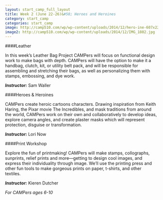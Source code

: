 ```yaml
---
layout: start_camp_full_layout
title: Week 2 (June 22-26)&#58; Heroes and Heroines
category: start_camp
categories: start_camp
image: http://camp510.com/wp/wp-content/uploads/2014/12/hero-ine-607x220.jpg
image2: http://camp510.com/wp/wp-content/uploads/2014/12/IMG_1802.jpg
---
```


####Leather

In this week’s Leather Bag Project CAMPers will focus on functional design work to make bags with depth. CAMPers will have the option to make it a handbag, clutch, kit, or utility belt pack, and will be responsible for assembling and stretching their bags, as well as personalizing them with stamps, embossing, and dye work. 

**_Instructor:_** Sam Waller 

####Heroes & Heroines 

CAMPers create heroic cartoons characters. Drawing inspiration from Keith Haring, the Pixar movie The Incredibles, and mask traditions from around the world, CAMPers work on their own and collaboratively to develop ideas, explore camera angles, and create plaster masks  which will represent protection, disguise or transformation.  

**_Instructor:_** Lori Now 

####Print Workshop

Explore the fun of printmaking! CAMPers will make stamps, collographs, sunprints, relief prints and more—getting to design cool images, and express their individuality through image. We’ll use the printing press and other fun tools to make gorgeous prints on paper, t-shirts, and other textiles. 

**_Instructor:_** Kieren Dutcher

*For CAMPers ages 6-10* 